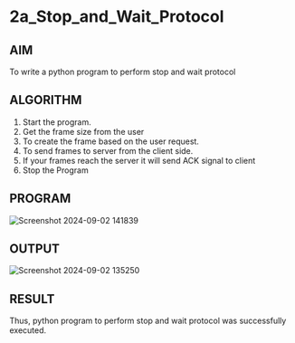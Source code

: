 # 2a_Stop_and_Wait_Protocol
## AIM 
To write a python program to perform stop and wait protocol
## ALGORITHM
1. Start the program.
2. Get the frame size from the user
3. To create the frame based on the user request.
4. To send frames to server from the client side.
5. If your frames reach the server it will send ACK signal to client
6. Stop the Program
## PROGRAM
![Screenshot 2024-09-02 141839](https://github.com/user-attachments/assets/9184c26d-dbfd-41b6-b551-22e24c0f3794)

## OUTPUT
![Screenshot 2024-09-02 135250](https://github.com/user-attachments/assets/eaf93a84-3ea3-4f96-9a9b-67321e3e7002)

## RESULT
Thus, python program to perform stop and wait protocol was successfully executed.
